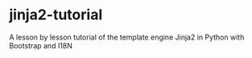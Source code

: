 jinja2-tutorial
===============

A lesson by lesson tutorial of the template engine Jinja2 in Python with Bootstrap and I18N
